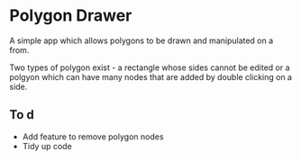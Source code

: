 # Polygon Drawer

A simple app which allows polygons to be drawn and manipulated on a from.

Two types of polygon exist - a rectangle whose sides cannot be edited or a polgyon which can have many nodes that are added by double clicking on a side.

## To d

* Add feature to remove polygon nodes
* Tidy up code